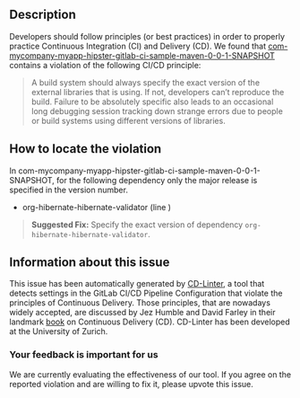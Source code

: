 
## Description
Developers should follow principles (or best practices) in order to properly practice Continuous Integration (CI) and Delivery (CD).
We found that [com-mycompany-myapp-hipster-gitlab-ci-sample-maven-0-0-1-SNAPSHOT](https://gitlab.com/atomfrede/jhipster-ci-example-maven/blob/master/.gitlab-ci.yml) contains a violation of the following CI/CD principle:

> A build system should always specify the exact version of the external libraries that is using.
If not, developers can’t reproduce the build. Failure to be absolutely specific also leads to an occasional long debugging session tracking down strange errors due to people or build systems using different versions of libraries.

## How to locate the violation

In com-mycompany-myapp-hipster-gitlab-ci-sample-maven-0-0-1-SNAPSHOT, for the following dependency only the major release is specified in the version number.

* org-hibernate-hibernate-validator (line )

> **Suggested Fix:** Specify the exact version of dependency `org-hibernate-hibernate-validator`.

## Information about this issue

This issue has been automatically generated by [CD-Linter](https://gitlab.com/Jancso/configuration-analytics), a tool that detects settings in the GitLab CI/CD Pipeline Configuration that violate the principles of Continuous Delivery. Those principles, that are nowadays widely accepted, are discussed by Jez Humble and David Farley in their landmark [book](https://www.oreilly.com/library/view/continuous-delivery-reliable/9780321670250/) on Continuous Delivery (CD). CD-Linter has been developed at the University of Zurich.

### Your feedback is important for us
We are currently evaluating the effectiveness of our tool. If you agree on the reported violation and are willing to fix it, please upvote this issue.